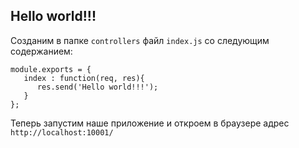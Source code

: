 ## Hello world!!!

Созданим в папке `controllers` файл `index.js` со следующим содержанием:


    module.exports = {
       index : function(req, res){
          res.send('Hello world!!!');
       }
    };

Теперь запустим наше приложение и откроем в браузере адрес `http://localhost:10001/`

